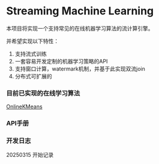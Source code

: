 # Streaming Machine Learning

本项目将实现一个支持常见的在线机器学习算法的流计算引擎。

并希望实现以下特性：
1. 支持流式训练
2. 一套容易开发定制的机器学习策略的API
3. 支持窗口计算，watermark机制，并基于此实现双流join
4. 分布式可扩展的

### 目前已实现的在线学习算法
[OnlineKMeans](./Doc/OnlineKMeans.md)

### API手册



### 开发日志
20250315 开始记录